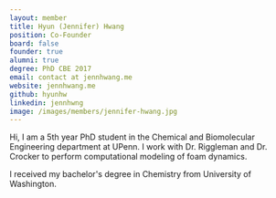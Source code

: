 ```yaml
---
layout: member
title: Hyun (Jennifer) Hwang
position: Co-Founder
board: false
founder: true
alumni: true
degree: PhD CBE 2017
email: contact at jennhwang.me 
website: jennhwang.me
github: hyunhw
linkedin: jennhwng
image: /images/members/jennifer-hwang.jpg
---
```


Hi, I am a 5th year PhD student in the Chemical and Biomolecular Engineering department at UPenn. I work with Dr. Riggleman and Dr. Crocker to perform computational modeling of foam dynamics.

I received my bachelor's degree in Chemistry from University of Washington.
